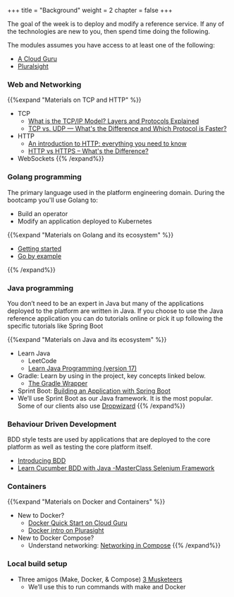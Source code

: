 +++
title = "Background"
weight = 2
chapter = false
+++

The goal of the week is to deploy and modify a reference service. If any of the technologies are new to you, then spend time doing the following.

The modules assumes you have access to at least one of the following:
* [A Cloud Guru](https://acloudguru.com/)
* [Pluralsight](https://www.pluralsight.com/)
 
### Web and Networking

{{%expand "Materials on TCP and HTTP" %}}
* TCP
    * [What is the TCP/IP Model? Layers and Protocols Explained](https://www.freecodecamp.org/news/what-is-tcp-ip-layers-and-protocols-explained/)
    * [TCP vs. UDP — What's the Difference and Which Protocol is Faster?](https://www.freecodecamp.org/news/tcp-vs-udp/)
* HTTP
    * [An introduction to HTTP: everything you need to know](https://www.freecodecamp.org/news/http-and-everything-you-need-to-know-about-it/)
    * [HTTP vs HTTPS – What's the Difference?](https://www.freecodecamp.org/news/http-vs-https/)
* WebSockets
  {{% /expand%}}

### Golang programming

The primary language used in the platform engineering domain. During the bootcamp you'll use Golang to:
* Build an operator
* Modify an application deployed to Kubernetes

{{%expand "Materials on Golang and its ecosystem" %}}
* [Getting started](https://go.dev/doc/tutorial/getting-started)
* [Go by example](https://gobyexample.com/)

{{% /expand%}}

### Java programming

You don’t need to be an expert in Java but many of the applications deployed to the platform are written in Java. 
If you choose to use the Java reference application you can do tutorials online or pick it up following the 
specific tutorials like Spring Boot

{{%expand "Materials on Java and its ecosystem" %}}
* Learn Java
    * LeetCode
    * [Learn Java Programming (version 17)](https://www.freecodecamp.org/news/learn-java-programming/)
* Gradle: Learn by using in the project, key concepts linked below.
    * [The Gradle Wrapper](https://docs.gradle.org/current/userguide/gradle_wrapper.html)
* Sprint Boot: [Building an Application with Spring Boot](https://spring.io/guides/gs/spring-boot/)
* We’ll use Sprint Boot as our Java framework. It is the most popular. Some of our clients also use [Dropwizard](https://www.dropwizard.io/en/latest/)
   {{% /expand%}}


### Behaviour Driven Development

BDD style tests are used by applications that are deployed to the core platform as well as testing the core platform itself.

* [Introducing BDD](https://dannorth.net/introducing-bdd/)
* [Learn Cucumber BDD with Java -MasterClass Selenium Framework](https://www.udemy.com/course/cucumber-tutorial/)

### Containers

{{%expand "Materials on Docker and Containers" %}}
* New to Docker?
    * [Docker Quick Start on Cloud Guru](https://acloudguru.com/course/docker-quick-start)
    * [Docker intro on Plurasight](https://www.pluralsight.com/courses/getting-started-docker)
* New to Docker Compose?
    * Understand networking: [Networking in Compose](https://docs.docker.com/compose/networking/)
      {{% /expand%}}

### Local build setup
* Three amigos (Make, Docker, & Compose) [3 Musketeers](https://3musketeers.io/guide/)
    * We’ll use this to run commands with make and Docker



